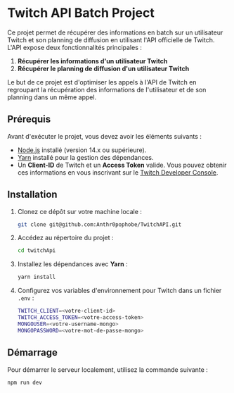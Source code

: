 # Twitch API Batch Project

Ce projet permet de récupérer des informations en batch sur un utilisateur Twitch et son planning de diffusion en utilisant l'API officielle de Twitch. L'API expose deux fonctionnalités principales :

1. **Récupérer les informations d'un utilisateur Twitch**
2. **Récupérer le planning de diffusion d'un utilisateur Twitch**

Le but de ce projet est d'optimiser les appels à l'API de Twitch en regroupant la récupération des informations de l'utilisateur et de son planning dans un même appel.

## Prérequis

Avant d'exécuter le projet, vous devez avoir les éléments suivants :

- [Node.js](https://nodejs.org/) installé (version 14.x ou supérieure).
- [Yarn](https://yarnpkg.com/) installé pour la gestion des dépendances.
- Un **Client-ID** de Twitch et un **Access Token** valide. Vous pouvez obtenir ces informations en vous inscrivant sur le [Twitch Developer Console](https://dev.twitch.tv/console/apps).

## Installation

1. Clonez ce dépôt sur votre machine locale :
    ```bash
    git clone git@github.com:Anthr0pophobe/TwitchAPI.git
    ```
   
2. Accédez au répertoire du projet :
    ```bash
    cd twitchApi
    ```

3. Installez les dépendances avec **Yarn** :
    ```bash
    yarn install
    ```

4. Configurez vos variables d'environnement pour Twitch dans un fichier `.env` :
    ```bash
    TWITCH_CLIENT=<votre-client-id>
    TWITCH_ACCESS_TOKEN=<votre-access-token>
    MONGOUSER=<votre-username-mongo>
    MONGOPASSWORD=<votre-mot-de-passe-mongo>
    ```

## Démarrage

Pour démarrer le serveur localement, utilisez la commande suivante :

```bash
npm run dev
